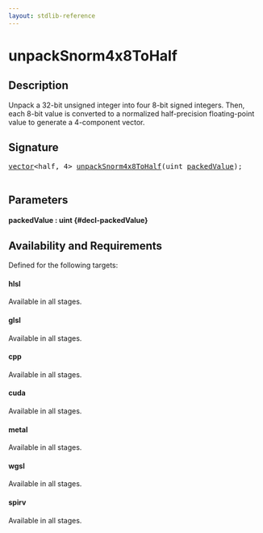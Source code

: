 ```yaml
---
layout: stdlib-reference
---
```


# unpackSnorm4x8ToHalf

## Description

Unpack a 32-bit unsigned integer into four 8-bit signed integers.
Then, each 8-bit value is converted to a normalized half-precision
floating-point value to generate a 4-component vector.




## Signature 

<pre>
<a href="/stdlib-reference/types/vector/index" class="code_type">vector</a>&lt;<span class="code_keyword">half</span>, 4&gt; <a href="/stdlib-reference/global-decls/unpacksnorm4x8tohalf-6eg">unpackSnorm4x8ToHalf</a>(<span class="code_keyword">uint</span> <a href="/stdlib-reference/global-decls/unpacksnorm4x8tohalf-6eg#decl-packedValue" class="code_param">packedValue</a>);

</pre>

## Parameters

#### packedValue  : uint {#decl-packedValue}

## Availability and Requirements

Defined for the following targets:

#### hlsl
Available in all stages.

#### glsl
Available in all stages.

#### cpp
Available in all stages.

#### cuda
Available in all stages.

#### metal
Available in all stages.

#### wgsl
Available in all stages.

#### spirv
Available in all stages.



